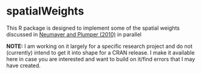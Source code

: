 # spatialWeights

This R package is designed to implement some of the spatial weights discussed in 
[Neumayer and Plumper (2010)](http://eprints.lse.ac.uk/30750/1/Making%20spatial%20analysis%20operational(lsero).pdf) 
in parallel

**NOTE:** I am working on it largely for a specific research project and do not (currently) intend to get it into shape for a CRAN release. I make it available here in case you are interested and want to build on it/find errors that I may have created.